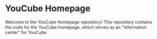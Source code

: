 # YouCube Homepage

Welcome to the YouCube Homepage repository! This repository contains the code for the YouCube homepage, which serves as an "information center" for YouCube.
